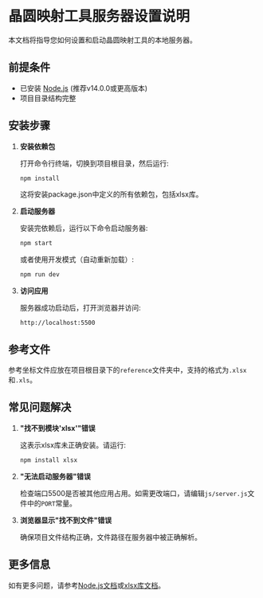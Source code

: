 # 晶圆映射工具服务器设置说明

本文档将指导您如何设置和启动晶圆映射工具的本地服务器。

## 前提条件

- 已安装 [Node.js](https://nodejs.org/) (推荐v14.0.0或更高版本)
- 项目目录结构完整

## 安装步骤

1. **安装依赖包**

   打开命令行终端，切换到项目根目录，然后运行:

   ```bash
   npm install
   ```

   这将安装package.json中定义的所有依赖包，包括xlsx库。

2. **启动服务器**

   安装完依赖后，运行以下命令启动服务器:

   ```bash
   npm start
   ```

   或者使用开发模式（自动重新加载）:

   ```bash
   npm run dev
   ```

3. **访问应用**

   服务器成功启动后，打开浏览器并访问:

   ```
   http://localhost:5500
   ```

## 参考文件

参考坐标文件应放在项目根目录下的`reference`文件夹中，支持的格式为`.xlsx`和`.xls`。

## 常见问题解决

1. **"找不到模块'xlsx'"错误**

   这表示xlsx库未正确安装。请运行:

   ```bash
   npm install xlsx
   ```

2. **"无法启动服务器"错误**

   检查端口5500是否被其他应用占用。如需更改端口，请编辑`js/server.js`文件中的`PORT`常量。

3. **浏览器显示"找不到文件"错误**

   确保项目文件结构正确，文件路径在服务器中被正确解析。

## 更多信息

如有更多问题，请参考[Node.js文档](https://nodejs.org/docs/)或[xlsx库文档](https://docs.sheetjs.com/)。 